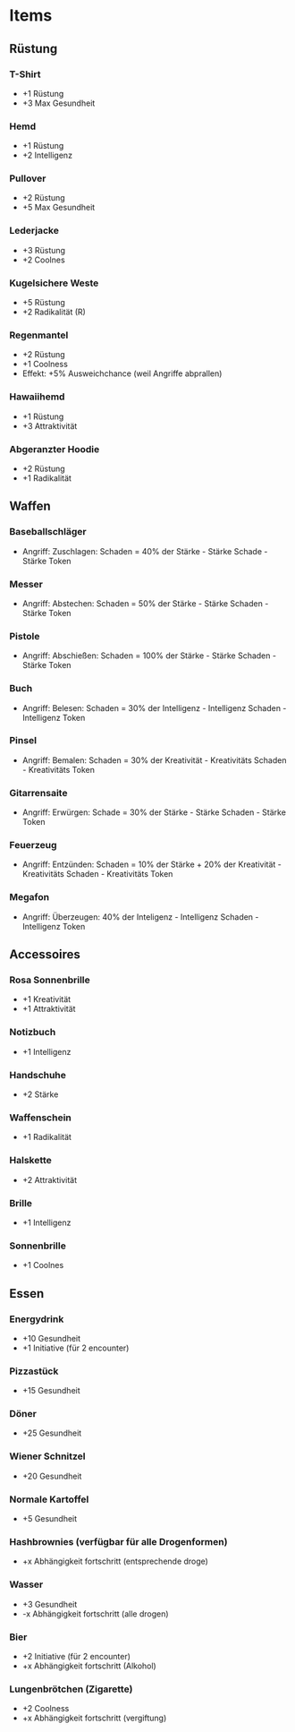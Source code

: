 # Items

## Rüstung

### T-Shirt

- +1 Rüstung
- +3 Max Gesundheit

### Hemd

- +1 Rüstung
- +2 Intelligenz

### Pullover

- +2 Rüstung
- +5 Max Gesundheit

### Lederjacke

- +3 Rüstung
- +2 Coolnes

### Kugelsichere Weste

- +5 Rüstung
- +2 Radikalität (R)

### Regenmantel

- +2 Rüstung
- +1 Coolness
- Effekt: +5% Ausweichchance (weil Angriffe abprallen)

### Hawaiihemd

- +1 Rüstung
- +3 Attraktivität

### Abgeranzter Hoodie

- +2 Rüstung
- +1 Radikalität

## Waffen

### Baseballschläger

- Angriff: Zuschlagen: Schaden = 40% der Stärke - Stärke Schade - Stärke Token

### Messer

- Angriff: Abstechen: Schaden = 50% der Stärke - Stärke Schaden - Stärke Token

### Pistole

- Angriff: Abschießen: Schaden = 100% der Stärke - Stärke Schaden - Stärke Token

### Buch

- Angriff: Belesen: Schaden = 30% der Intelligenz - Intelligenz Schaden - Intelligenz Token

### Pinsel

- Angriff: Bemalen: Schaden = 30% der Kreativität - Kreativitäts Schaden - Kreativitäts Token

### Gitarrensaite

- Angriff: Erwürgen: Schade = 30% der Stärke - Stärke Schaden - Stärke Token

### Feuerzeug

- Angriff: Entzünden: Schaden = 10% der Stärke + 20% der Kreativität - Kreativitäts Schaden - Kreativitäts Token

### Megafon

- Angriff: Überzeugen: 40% der Inteligenz - Intelligenz Schaden - Intelligenz Token

## Accessoires

### Rosa Sonnenbrille

- +1 Kreativität
- +1 Attraktivität

### Notizbuch

- +1 Intelligenz

### Handschuhe

- +2 Stärke

### Waffenschein

- +1 Radikalität

### Halskette

- +2 Attraktivität

### Brille

- +1 Intelligenz

### Sonnenbrille

- +1 Coolnes

## Essen

### Energydrink

- +10 Gesundheit
- +1 Initiative (für 2 encounter)

### Pizzastück

- +15 Gesundheit

### Döner

- +25 Gesundheit

### Wiener Schnitzel

- +20 Gesundheit

### Normale Kartoffel

- +5 Gesundheit

### Hashbrownies (verfügbar für alle Drogenformen)

- +x Abhängigkeit fortschritt (entsprechende droge)

### Wasser

- +3 Gesundheit
- -x Abhängigkeit fortschritt (alle drogen)

### Bier

- +2 Initiative (für 2 encounter)
- +x Abhängigkeit fortschritt (Alkohol)

### Lungenbrötchen (Zigarette)

- +2 Coolness
- +x Abhängigkeit fortschritt (vergiftung)
